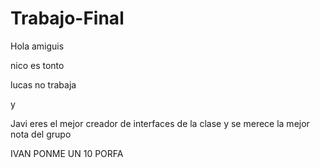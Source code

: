 # Trabajo-Final

Hola amiguis

nico es tonto

lucas no trabaja

y

Javi eres el mejor creador de interfaces de la clase y se merece la mejor nota del grupo

IVAN PONME UN 10 PORFA

